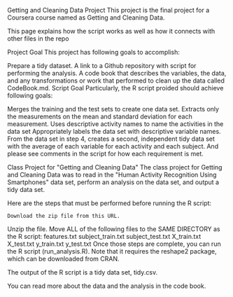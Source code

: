 Getting and Cleaning Data Project
This project is the final project for a Coursera course named as Getting and Cleaning Data.

This page explains how the script works as well as how it connects with other files in the repo

Project Goal
This project has following goals to accomplish:

Prepare a tidy dataset.
A link to a Github repository with script for performing the analysis.
A code book that describes the variables, the data, and any transformations or work that performed to clean up the data called CodeBook.md.
Script Goal
Particularly, the R script proided should achieve following goals:

Merges the training and the test sets to create one data set.
Extracts only the measurements on the mean and standard deviation for each measurement.
Uses descriptive activity names to name the activities in the data set
Appropriately labels the data set with descriptive variable names.
From the data set in step 4, creates a second, independent tidy data set with the average of each variable for each activity and each subject.
And please see comments in the script for how each requirement is met.


Class Project for "Getting and Cleaning Data"
The class project for Getting and Cleaning Data was to read in the "Human Activity Recognition Using Smartphones" data set, perform an analysis on the data set, and output a tidy data set.

Here are the steps that must be performed before running the R script:
    
    Download the zip file from this URL.
Unzip the file.
Move ALL of the following files to the SAME DIRECTORY as the R script:
    features.txt
subject_train.txt
subject_test.txt
X_train.txt
X_test.txt
y_train.txt
y_test.txt
Once those steps are complete, you can run the R script (run_analysis.R). Note that it requires the reshape2 package, which can be downloaded from CRAN.

The output of the R script is a tidy data set, tidy.csv.

You can read more about the data and the analysis in the code book.